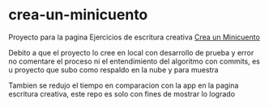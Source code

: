 # crea-un-minicuento
Proyecto para la pagina Ejercicios de escritura creativa 
<a href="https://ejerciciosdeescrituracreativa.com/crea-un-minicuento/" target=”_blank”>Crea un Minicuento</a>
<p>Debito a que el proyecto lo cree en local con desarrollo de prueba y error no comentare el proceso ni el entendimiento del algoritmo con commits, es u proyecto que subo como respaldo en la nube y para muestra</p>
<p>Tambien se redujo el tiempo en comparacion con la app en la pagina escritura creativa, este repo es solo con fines de mostrar lo logrado</p>